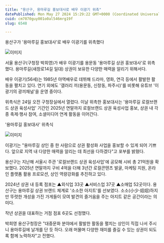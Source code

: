 ```yaml
---
title: "용산구, 용마루길 홍보대사로 배우 이광기 위촉"
datePublished: Mon May 27 2024 15:29:22 GMT+0000 (Coordinated Universal Time)
cuid: cm7070guy001o0al546mrg19f
slug: 6548

---
```



용산구가 '용마루길 홍보대사'로 배우 이광기를 위촉했다

![이미지](https://cdn.hashnode.com/res/hashnode/image/upload/v1739260861921/26aa3583-8585-4e1d-a19e-6eaf68a772ff.jpeg)

서울 용산구(구청장 박희영)가 배우 이광기를 용문동 '용마루길 상권 홍보대사'로 위촉했다. 용마루길(새창로14길 일대) 상권이 보유한 다양한 매력을 알리기 위해서다.

배우 이광기(56세)는 1985년 아역배우로 데뷔해 드라마, 영화, 연극 등에서 활발한 활동을 펼치고 있다. 연기 외에도 '갤러리 끼(용문동, 신창동, 파주시)'를 비롯해 유튜브 '이광기의 광끼채널'을 운영 중이다.

위촉식은 24일 오전 구청장실에서 열렸다. 이날 위촉한 홍보대사는 '용마루길 로컬브랜드 상권 육성사업' 기간인 2025년 연말까지 로컬브랜드 상권 육성사업 홍보, 상권 내 각종 축제·행사 참여, 소셜미디어 연계 활동을 이어간다.

'용마루길 홍보대사' 위촉식

![이미지](https://cdn.hashnode.com/res/hashnode/image/upload/v1739260864095/6bb97f56-f584-44fa-92ae-a354d0a8dc01.jpeg)

이광기는 "용마루길 상인 중 한 사람으로 상권 활성화 사업을 홍보할 수 있게 되어 기쁘다. 앞으로 지역 내 다양한 매력을 알리는 데 최선을 다하겠다"고 포부를 밝혔다.

용산구는 지난해 서울시 주관 '로컬브랜드 상권 육성사업'에 공모해 시비 총 21억원을 확보했다. 2025년 연말까지 구비 4억을 더해 3년간 로컬콘텐츠 발굴, 마케팅 지원, 온라인 플랫폼 활용 프로모션, 상인 역량강화를 추진하고 있다.

2024년 상권 내 등록 점포는 ▲외식업 33곳 ▲서비스업 37곳 ▲소매업 52곳이다. 용산구는 용마루길 상권 브랜드 체계로 '소소한 아지트'를 선보였다. 소소(小少·炤炤)하지만 뚜렷한 개성을 가진 가게들이 모여 발견의 즐거움을 주는 아지트 같은 공간이라는 의미다.

작년 상권을 대표하는 거점 점포 6곳도 선정했다.

박희영 용산구청장은 "대중문화 분야에서 활발한 활동을 펼치는 상인이 직접 나서 주시니 용마루길에 날개를 단 듯 하다. 오래 머물며 다양한 재미를 즐길 수 있는 상권이 되도록 함께 노력하자"고 전했다.